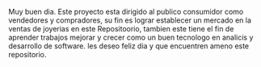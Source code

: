 Muy buen dia.
Este proyecto esta dirigido al publico consumidor como vendedores y compradores, su fin es lograr establecer un mercado en la ventas de joyerias en este
Repositoorio, tambien este tiene el fin de aprender trabajos mejorar y crecer como un buen tecnologo en analicis y desarrollo de software.
les deseo feliz dia y que encuentren ameno este repositorio. 
